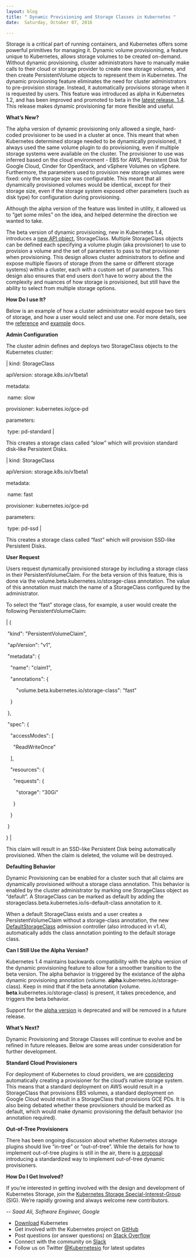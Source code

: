 ```yaml
---
layout: blog
title: " Dynamic Provisioning and Storage Classes in Kubernetes "
date:  Saturday, October 07, 2016 

---
```

  
Storage is a critical part of running containers, and Kubernetes offers some powerful primitives for managing it. Dynamic volume provisioning, a feature unique to Kubernetes, allows storage volumes to be created on-demand. Without dynamic provisioning, cluster administrators have to manually make calls to their cloud or storage provider to create new storage volumes, and then create PersistentVolume objects to represent them in Kubernetes. The dynamic provisioning feature eliminates the need for cluster administrators to pre-provision storage. Instead, it automatically provisions storage when it is requested by users. This feature was introduced as alpha in Kubernetes 1.2, and has been improved and promoted to beta in the [latest release, 1.4](http://blog.kubernetes.io/2016/09/kubernetes-1.4-making-it-easy-to-run-on-kuberentes-anywhere.html). This release makes dynamic provisioning far more flexible and useful.  
  
**What’s New?**  
  
The alpha version of dynamic provisioning only allowed a single, hard-coded provisioner to be used in a cluster at once. This meant that when Kubernetes determined storage needed to be dynamically provisioned, it always used the same volume plugin to do provisioning, even if multiple storage systems were available on the cluster. The provisioner to use was inferred based on the cloud environment - EBS for AWS, Persistent Disk for Google Cloud, Cinder for OpenStack, and vSphere Volumes on vSphere. Furthermore, the parameters used to provision new storage volumes were fixed: only the storage size was configurable. This meant that all dynamically provisioned volumes would be identical, except for their storage size, even if the storage system exposed other parameters (such as disk type) for configuration during provisioning.  
  
Although the alpha version of the feature was limited in utility, it allowed us to “get some miles” on the idea, and helped determine the direction we wanted to take.  
  
The beta version of dynamic provisioning, new in Kubernetes 1.4, introduces a [new API object](http://kubernetes.io/docs/user-guide/persistent-volumes/#storageclasses), StorageClass. Multiple StorageClass objects can be defined each specifying a volume plugin (aka provisioner) to use to provision a volume and the set of parameters to pass to that provisioner when provisioning. This design allows cluster administrators to define and expose multiple flavors of storage (from the same or different storage systems) within a cluster, each with a custom set of parameters. This design also ensures that end users don’t have to worry about the the complexity and nuances of how storage is provisioned, but still have the ability to select from multiple storage options.  
  
**How Do I use It?**  
  
Below is an example of how a cluster administrator would expose two tiers of storage, and how a user would select and use one. For more details, see the [reference](http://kubernetes.io/docs/user-guide/persistent-volumes/#storageclasses) and [example](https://github.com/kubernetes/kubernetes/tree/release-1.4/examples/experimental/persistent-volume-provisioning) docs.  
  
**Admin Configuration**  
  
The cluster admin defines and deploys two StorageClass objects to the Kubernetes cluster:  

| 
kind: StorageClass

apiVersion: storage.k8s.io/v1beta1

metadata:

 &nbsp;name: slow

provisioner: kubernetes.io/gce-pd

parameters:

 &nbsp;type: pd-standard
 |

  
This creates a storage class called “slow” which will provision standard disk-like Persistent Disks.  

| 
kind: StorageClass

apiVersion: storage.k8s.io/v1beta1

metadata:

 &nbsp;name: fast

provisioner: kubernetes.io/gce-pd

parameters:

 &nbsp;type: pd-ssd
 |

  
  
This creates a storage class called “fast” which will provision SSD-like Persistent Disks.  

  

**User Request**

  

Users request dynamically provisioned storage by including a storage class in their PersistentVolumeClaim. For the beta version of this feature, this is done via the volume.beta.kubernetes.io/storage-class annotation. The value of this annotation must match the name of a StorageClass configured by the administrator.

  

To select the “fast” storage class, for example, a user would create the following PersistentVolumeClaim:

  

| 
{

 &nbsp;"kind": "PersistentVolumeClaim",

 &nbsp;"apiVersion": "v1",

 &nbsp;"metadata": {

 &nbsp;&nbsp;&nbsp;"name": "claim1",

 &nbsp;&nbsp;&nbsp;"annotations": {

 &nbsp;&nbsp;&nbsp;&nbsp;&nbsp;&nbsp;&nbsp;"volume.beta.kubernetes.io/storage-class": "fast"

 &nbsp;&nbsp;&nbsp;}

 &nbsp;},

 &nbsp;"spec": {

 &nbsp;&nbsp;&nbsp;"accessModes": [

 &nbsp;&nbsp;&nbsp;&nbsp;&nbsp;"ReadWriteOnce"

 &nbsp;&nbsp;&nbsp;],

 &nbsp;&nbsp;&nbsp;"resources": {

 &nbsp;&nbsp;&nbsp;&nbsp;&nbsp;"requests": {

 &nbsp;&nbsp;&nbsp;&nbsp;&nbsp;&nbsp;&nbsp;"storage": "30Gi"

 &nbsp;&nbsp;&nbsp;&nbsp;&nbsp;}

 &nbsp;&nbsp;&nbsp;}

 &nbsp;}

}
 |

  

  
This claim will result in an SSD-like Persistent Disk being automatically provisioned. When the claim is deleted, the volume will be destroyed.
  

  

**Defaulting Behavior**

  

Dynamic Provisioning can be enabled for a cluster such that all claims are dynamically provisioned without a storage class annotation. This behavior is enabled by the cluster administrator by marking one StorageClass object as “default”. A StorageClass can be marked as default by adding the storageclass.beta.kubernetes.io/is-default-class annotation to it.

  

When a default StorageClass exists and a user creates a PersistentVolumeClaim without a storage-class annotation, the new [DefaultStorageClass](https://github.com/kubernetes/kubernetes/pull/30900) admission controller (also introduced in v1.4), automatically adds the class annotation pointing to the default storage class.

  

**Can I Still Use the Alpha Version?**
  

  

Kubernetes 1.4 maintains backwards compatibility with the alpha version of the dynamic provisioning feature to allow for a smoother transition to the beta version. The alpha behavior is triggered by the existance of the alpha dynamic provisioning annotation (volume. **alpha**.kubernetes.io/storage-class). Keep in mind that if the beta annotation (volume. **beta**.kubernetes.io/storage-class) is present, it takes precedence, and triggers the beta behavior.

  

Support for the [alpha version](https://github.com/kubernetes/kubernetes/blob/master/docs/devel/api_changes.md#alpha-beta-and-stable-versions) is deprecated and will be removed in a future release.

  

**What’s Next?**

  

Dynamic Provisioning and Storage Classes will continue to evolve and be refined in future releases. Below are some areas under consideration for further development.

  

**Standard Cloud Provisioners**

For deployment of Kubernetes to cloud providers, we are [considering](https://github.com/kubernetes/kubernetes/pull/31617/files) automatically creating a provisioner for the cloud’s native storage system. This means that a standard deployment on AWS would result in a StorageClass that provisions EBS volumes, a standard deployment on Google Cloud would result in a StorageClass that provisions GCE PDs. It is also being debated whether these provisioners should be marked as default, which would make dynamic provisioning the default behavior (no annotation required).

  

**Out-of-Tree Provisioners**

There has been ongoing discussion about whether Kubernetes storage plugins should live “in-tree” or “out-of-tree”. While the details for how to implement out-of-tree plugins is still in the air, there is [a proposa](https://github.com/kubernetes/kubernetes/pull/30285)l introducing a standardized way to implement out-of-tree dynamic provisioners.

  

**How Do I Get Involved?**

  

If you’re interested in getting involved with the design and development of Kubernetes Storage, join the [Kubernetes Storage Special-Interest-Group](https://github.com/kubernetes/community/tree/master/sig-storage) (SIG). We’re rapidly growing and always welcome new contributors.

  

_-- Saad Ali, Software Engineer, Google_

  

- [Download](http://get.k8s.io/) Kubernetes
- Get involved with the Kubernetes project on [GitHub](https://github.com/kubernetes/kubernetes)&nbsp;
- Post questions (or answer questions) on [Stack Overflow](http://stackoverflow.com/questions/tagged/kubernetes)&nbsp;
- Connect with the community on [Slack](http://slack.k8s.io/)
- Follow us on Twitter [@Kubernetesio](https://twitter.com/kubernetesio) for latest updates

  

  

  

  

  
